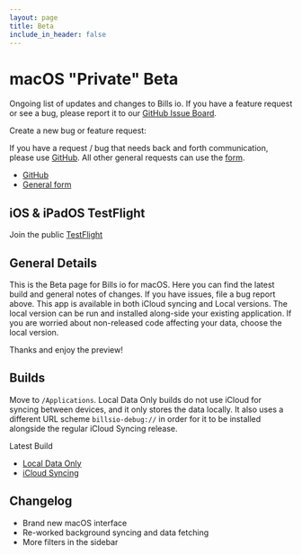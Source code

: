 ```yaml
---
layout: page
title: Beta
include_in_header: false
---
```


# macOS "Private" Beta

Ongoing list of updates and changes to Bills io. If you have a feature request or see a bug, please report it to our [GitHub Issue Board](https://github.com/studioember/billsio.app/issues).

Create a new bug or feature request:

If you have a request / bug that needs back and forth communication, please use [GitHub](https://github.com/studioember/billsio.app/issues/new). All other general requests can use the [form](https://airtable.com/shr96QxbDjOwnD6Xs).

- [GitHub](https://github.com/studioember/billsio.app/issues/new)
- [General form](https://airtable.com/shr96QxbDjOwnD6Xs)

## iOS &  iPadOS TestFlight

Join the public [TestFlight](https://testflight.apple.com/join/3v2BZlrx)

## General Details

This is the Beta page for Bills io for macOS. Here you can find the latest build and general notes of changes. If you have issues, file a bug report above. This app is available in both iCloud syncing and Local versions. The local version can be run and installed along-side your existing application. If you are worried about non-released code affecting your data, choose the local version.

Thanks and enjoy the preview!

## Builds

Move to `/Applications`. Local Data Only builds do not use iCloud for syncing between devices, and it only stores the data locally. It also uses a different URL scheme `billsio-debug://` in order for it to be installed alongside the regular iCloud Syncing release.

Latest Build

- [Local Data Only](https://f001.backblazeb2.com/file/Studio-Ember/applications/billsio/macOS/latest/local.zip)
- [iCloud Syncing](https://f001.backblazeb2.com/file/Studio-Ember/applications/billsio/macOS/latest/cloud.zip)

## Changelog

- Brand new macOS interface
- Re-worked background syncing and data fetching
- More filters in the sidebar